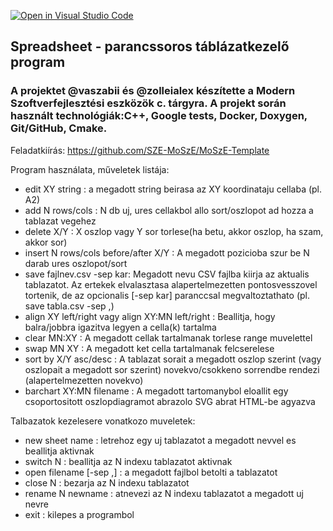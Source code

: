 [![Open in Visual Studio Code](https://classroom.github.com/assets/open-in-vscode-f059dc9a6f8d3a56e377f745f24479a46679e63a5d9fe6f495e02850cd0d8118.svg)](https://classroom.github.com/online_ide?assignment_repo_id=453525&assignment_repo_type=GroupAssignmentRepo)
## Spreadsheet - parancssoros táblázatkezelő program

###  A projektet @vaszabii és @zolleialex készítette a Modern Szoftverfejlesztési eszközök c. tárgyra. A projekt során használt technológiák:C++, Google tests, Docker, Doxygen, Git/GitHub, Cmake.

Feladatkiírás: https://github.com/SZE-MoSzE/MoSzE-Template

Program használata, műveletek listája:

* edit XY string : a megadott string beirasa az XY koordinataju cellaba (pl. A2)
* add N rows/cols :  N db uj, ures cellakbol allo sort/oszlopot ad hozza a tablazat vegehez
* delete X/Y : X oszlop vagy Y sor torlese(ha betu, akkor oszlop, ha szam, akkor sor)
* insert N rows/cols before/after X/Y : A megadott pozicioba szur be N darab ures oszlopot/sort
* save fajlnev.csv -sep kar: Megadott nevu CSV fajlba kiirja az aktualis tablazatot. Az ertekek elvalasztasa alapertelmezetten pontosvesszovel tortenik, de az opcionalis [-sep kar] paranccsal megvaltoztathato (pl. save tabla.csv -sep ,)
* align XY left/right vagy align XY:MN left/right : Beallitja, hogy balra/jobbra igazitva legyen a cella(k) tartalma
* clear MN:XY : A megadott cellak tartalmanak torlese range muvelettel
* swap MN XY : A megadott ket cella tartalmanak felcserelese
* sort by X/Y asc/desc : A tablazat sorait a megadott oszlop szerint (vagy oszlopait a megadott sor szerint) novekvo/csokkeno sorrendbe rendezi (alapertelmezetten novekvo)
* barchart XY:MN filename : A megadott tartomanybol eloallit egy csoportositott oszlopdiagramot abrazolo SVG abrat HTML-be agyazva

Talbazatok kezelesere vonatkozo muveletek: 
* new sheet name : letrehoz egy uj tablazatot a megadott nevvel es beallitja aktivnak
* switch N : beallitja az N indexu tablazatot aktivnak
* open filename [-sep ,] : a megadott fajlbol betolti a tablazatot
* close N : bezarja az N indexu tablazatot
* rename N newname : atnevezi az N indexu tablazatot a megadott uj nevre
* exit : kilepes a programbol
